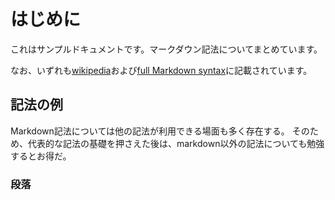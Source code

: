 # はじめに

これはサンプルドキュメントです。マークダウン記法についてまとめています。

なお、いずれも[wikipedia](https://ja.wikipedia.org/wiki/Markdown)および[full Markdown syntax](https://daringfireball.net/projects/markdown/syntax)に記載されています。

## 記法の例

Markdown記法については他の記法が利用できる場面も多く存在する。
そのため、代表的な記法の基礎を押さえた後は、markdown以外の記法についても勉強するとお得だ。

### 段落
